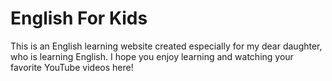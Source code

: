 # English For Kids

This is an English learning website created especially for my dear daughter, who is learning English. I hope you enjoy learning and watching your favorite YouTube videos here!
